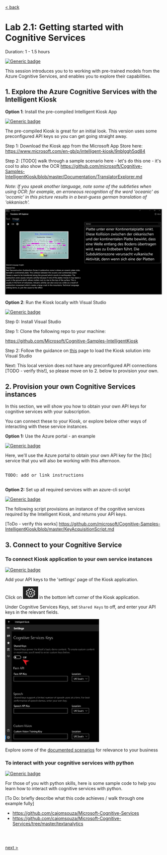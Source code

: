 [< back](../Lab2.md#The-Plan-for-the-Day)

# Lab 2.1: Getting started with Cognitive Services
Duration: 1 - 1.5 hours

[![Generic badge](https://img.shields.io/badge/STATUS-DRAFT-ORANGE.svg)](https://shields.io/)

This session introduces you to to working with pre-trained models from the Azure Cognitive Services, and enables you to explore their capabilities.
<!---
<img src=https://docs.microsoft.com/en-us/learn/achievements/data-ai/classify-and-moderate-text-with-azure-content-moderator.svg/>
<img src=https://docs.microsoft.com/en-us/learn/achievements/data-ai/create-and-publish-a-luis-model.svg>
<img src=https://docs.microsoft.com/en-us/learn/achievements/classify-user-feedback-with-the-text-analytics-api.svg>

-->
## 1. Explore the Azure Cognitive Services with the Intelligent Kiosk


**Option 1**: Install the pre-compiled Intelligent Kiosk App

[![Generic badge](https://img.shields.io/badge/mode-no_code-BLUE.svg)](https://shields.io/)

The pre-compiled Kiosk is great for an initial look. This version uses some preconfigured API keys so you can get going straight away.

Step 1: Download the Kiosk app from the Microsoft App Store here: https://www.microsoft.com/en-gb/p/intelligent-kiosk/9nblggh5qd84


Step 2: [TODO] walk through a sample scenario here - let's do this one - it's cool to also show the OCR
https://github.com/microsoft/Cognitive-Samples-IntelligentKiosk/blob/master/Documentation/TranslatorExplorer.md

*Note: If you speak another language, note some of the subtleties when using OCR: for example, an erroneous recognition of the word 'oceanic' as 'occanic' in this picture results in a best-guess german translation of 'okkanisch'.*

<img src='./img/OCR.jpg' />

**Option 2**: Run the Kiosk locally with Visual Studio

[![Generic badge](https://img.shields.io/badge/mode-no_code-BLUE.svg)](https://shields.io/)

Step 0: Install Visual Studio

Step 1: Clone the following repo to your machine:

https://github.com/Microsoft/Cognitive-Samples-IntelligentKiosk

Step 2: Follow the guidance on [this](https://github.com/Microsoft/Cognitive-Samples-IntelligentKiosk#Running-the-sample) page to load the Kiosk solution into Visual Studio 

<!--- probably update step 2 to put instructions inline, so as not to confuse the API configuration step -->

Next: This local version does not have any preconfigured API connections [TODO - verify this!], so please move on to 2. below to provision your own.



## 2. Provision your own Cognitive Services instances

In this section, we will show you how to obtain your own API keys for cognitive services with your subscription. 

You can connect these to your Kiosk, or explore below other ways of interacting with these service instances.

**Option 1:** Use the Azure portal - an example

[![Generic badge](https://img.shields.io/badge/mode-no_code-BLUE.svg)](https://shields.io/)

Here, we'll use the Azure portal to obtain your own API key for the [tbc] service that you will also be working with this afternoon.

<pre>

TODO: add or link instructions

</pre>


**Option 2:** Set up all required services with an azure-cli script 

[![Generic badge](https://img.shields.io/badge/mode-azure_cli-TEAL.svg)](https://shields.io/)

The following script provisions an instance of the cognitive services required by the Intelligent Kiosk, and returns your API keys.

[ToDo - verify this works]
https://github.com/microsoft/Cognitive-Samples-IntelligentKiosk/blob/master/KeyAcquisitionScript.md

## 3. Connect to your Cognitive Service

### To connect Kiosk application to your own service instances

[![Generic badge](https://img.shields.io/badge/language-no_code-BLUE.svg)](https://shields.io/)

Add your API keys to the 'settings' page of the Kiosk application.

Click on <img src='./img/settings.jpg' height=40px /> in the bottom left corner of the Kiosk application.

Under Cognitive Services Keys, set `Shared Keys` to off, and enter your API keys in the relevant fields.

<img src='./img/custom_keys.jpg' width=60%/>


Explore some of the [documented scenarios](https://github.com/Microsoft/Cognitive-Samples-IntelligentKiosk#Scenarios) for relevance to your business 

### To interact with your cognitive services with python

[![Generic badge](https://img.shields.io/badge/language-python-YELLOW.svg)](https://shields.io/)

For those of you with python skills, here is some sample code to help you learn how to interact with cognitive services with python.


[To Do: briefly describe what this code achieves / walk through one example fully]
- https://github.com/caiomsouza/Microsoft-Cognitive-Services
- https://github.com/caiomsouza/Microsoft-Cognitive-Services/tree/master/textanalytics


<pre>


</pre>

[next >](../Lab2.md#The-Plan-for-the-Day)